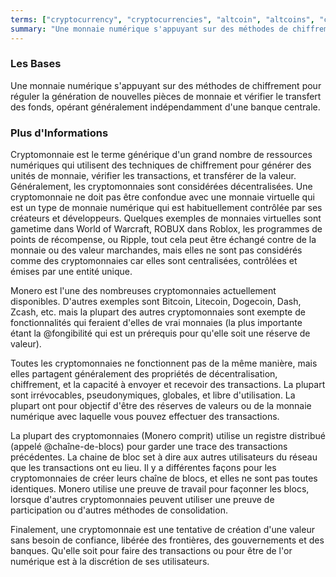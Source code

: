 ```yaml
---
terms: ["cryptocurrency", "cryptocurrencies", "altcoin", "altcoins", "cryptomonnaie", "cryptomonnaies", "pièce-alternative", "pièces-alternatives"]
summary: "Une monnaie numérique s'appuyant sur des méthodes de chiffrement pour réguler la génération de nouvelles pièces de monnaie et vérifier le transfert des fonds, opérant généralement indépendamment d'une banque centrale."
---
```


### Les Bases

Une monnaie numérique s'appuyant sur des méthodes de chiffrement pour réguler la génération de nouvelles pièces de monnaie et vérifier le transfert des fonds, opérant généralement indépendamment d'une banque centrale.

### Plus d'Informations

Cryptomonnaie est le terme générique d'un grand nombre de ressources numériques qui utilisent des techniques de chiffrement pour générer des unités de monnaie, vérifier les transactions, et transférer de la valeur. Généralement, les cryptomonnaies sont considérées décentralisées. Une cryptomonnaie ne doit pas être confondue avec une monnaie virtuelle qui est un type de monnaie numérique qui est habituellement contrôlée par ses créateurs et développeurs. Quelques exemples de monnaies virtuelles sont gametime dans World of Warcraft, ROBUX dans Roblox, les programmes de points de récompense, ou Ripple, tout cela peut être échangé contre de la monnaie ou des valeur marchandes, mais elles ne sont pas considérés comme des cryptomonnaies car elles sont centralisées, contrôlées et émises par une entité unique.

Monero est l'une des nombreuses cryptomonnaies actuellement disponibles. D'autres exemples sont Bitcoin, Litecoin, Dogecoin, Dash, Zcash, etc. mais la plupart des autres cryptomonnaies sont exempte de fonctionnalités qui feraient d'elles de vrai monnaies (la plus importante étant la @fongibilité qui est un prérequis pour qu'elle soit une réserve de valeur).

Toutes les cryptomonnaies ne fonctionnent pas de la même manière, mais elles partagent généralement des propriétés de décentralisation, chiffrement, et la capacité à envoyer et recevoir des transactions. La plupart sont irrévocables, pseudonymiques, globales, et libre d'utilisation. La plupart ont pour objectif d'être des réserves de valeurs ou de la monnaie numérique avec laquelle vous pouvez effectuer des transactions.

La plupart des cryptomonnaies (Monero comprit) utilise un registre distribué (appelé @chaîne-de-blocs) pour garder une trace des transactions précédentes. La chaine de bloc set à dire aux autres utilisateurs du réseau que les transactions ont eu lieu. Il y a différentes façons pour les cryptomonnaies de créer leurs chaîne de blocs, et elles ne sont pas toutes identiques. Monero utilise une preuve de travail pour façonner les blocs, lorsque d'autres cryptomonnaies peuvent utiliser une preuve de participation ou d'autres méthodes de consolidation.

Finalement, une cryptomonnaie est une tentative de création d'une valeur sans besoin de confiance, libérée des frontières, des gouvernements et des banques. Qu'elle soit pour faire des transactions ou pour être de l'or numérique est à la discrétion de ses utilisateurs.
